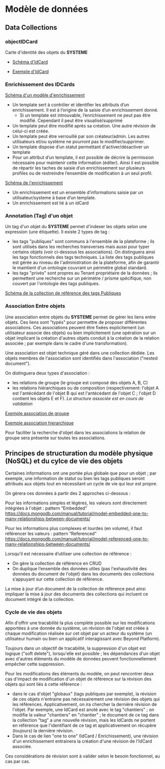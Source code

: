 # Modèle de données

## Data Collections

### objectIDCard

Carte d'identité des objets du **SYSTEME**

- [Schéma d'IdCard](./schemas/0801.ObjectIDCard.schema.json)

- [Exemple d'IdCard](./schemas/0801.ObjectIDCardexample.json)

### Enrichissement des IDCards

[Schéma d'un modèle d'enrichissement](./schemas/0802.Enrichment_Template.schema.json)

- Un template sert à contrôler et identifier les attributs d’un enrichissement. Il est à l’origine de la saisie d’un enrichissement donné.
  - Si un template est introuvable, l’enrichissement ne peut pas être modifié. Cependant il peut être visualisé/supprimé
- Un template peut être modifié après sa création. Une autre révision de celui-ci est créée.
- Un template peut être verrouillé par son créateur/admin. Les autres utilisateurs et/ou système ne pourront pas le modifier/supprimer.
- Un template dispose d’un statut permettant d'activer/désactiver un template
- Pour un attribut d’un template, il est possible de décrire la permission nécessaire pour maintenir cette information (éditer). Ainsi il est possible de répartir les taches de saisie d’un enrichissement sur plusieurs profiles ou de restreindre l’ensemble de modification à un seul profil.

[Schéma de l'enrichissement](./schemas/0802.Enrichment.schema.json)

- Un enrichissement est un ensemble d’informations saisie par un utilisateur/systeme à base d’un template.
- Un enrichissement est lié à un idCard

### Annotation (Tag) d'un objet

Un tag d'un objet du **SYSTEME** permet d'indexer les objets selon une expression (une étiquette).
Il existe 2 types de tag :

- les tags "publiques" sont communs à l'ensemble de la plateforme ; ils sont utilisés dans les recherches transverses mais aussi pour typer certains objets (voir ci-dessous les associations). On distinguera ainsi les tags fonctionnels des tags techniques. La liste des tags publiques est gérée au niveau de l'administration de la plateforme, afin de garantir le maintient d'un ontologie couvrant un périmètre global standard.
- les tags "privés" sont propres au Tenant propriétaire de la données ; ils permettent une recherche sur un périmètre / prisme spécifique, non couvert par l'ontologie des tags publiques.

[Schéma de la collection de référence des tags Publiques](./schemas/0803.Tag.Reference.schema.json)

### Association Entre objets

Une association entre objets du **SYSTEME** permet de gérer les liens entre objets.
Ces liens sont "typés" pour permettre de proposer différentes associations.
Ces associations peuvent être fixées explicitement (un utilisateur associe des objets) ou bien implicitement (une opération sur un objet implicant la création d'autres objets conduit à la création de la relation associée ; par exemple dans le cadre d'une transformation).

Une association est objet technique géré dans une collection dédiée.
Les objets membres de l'association sont identifiés dans l'association ("nested document").

On distinguera deux types d'association :

- les relations de groupe (le groupe est composé des objets A, B, C)
- les relations hiérarchiques ou de composition (respectivement:  l'objet A est l'antécédant de l'objet B qui est l'antécédant de l'objet C ; l'objet D contient les objets E et F).
_La structure associée est en cours de validation_

[Exemple association de groupe](./schemas/0804.Association.group-example.json)

[Exemple association hierarchique](./schemas/0804.Association.hierarchy-example.json)

Pour faciliter la recherche d'objet dans les associations la relation de groupe sera présente sur toutes les associations.

## Principes de structuration du modèle physique (NoSQL) et du cylce de vie des objets

Certaines informations ont une portée plus globale que pour un objet ; par exemple, une information de statut ou bien les tags publiques seront attribués aux objets tout en nécessitant un cycle de vie qui leur est propre.

On gèrera ces données à partir des 2 approches ci-dessous :

Pour les informations simples et légères, les valeurs sont directement intégrées à l'objet : pattern “Embedded”
<https://docs.mongodb.com/manual/tutorial/model-embedded-one-to-many-relationships-between-documents/>

Pour les informations plus complexes et lourdes (en volume), il faut référencer les valeurs : pattern “Referenced”
<https://docs.mongodb.com/manual/tutorial/model-referenced-one-to-many-relationships-between-documents/>

Lorsqu'il est nécessaire d’utiliser une collection de référence :

- On gère la collection de référence en CRUD
- On duplique l’ensemble des données utiles (pas l'exhaustivité des données du document de l'objet) dans les documents des collections s’appuyant sur cette collection de référence.

La mise à jour d’un document de la collection de référence peut ainsi impliquer la mise à jour des documents des collections qui incluent ce document intégré de la collection.

### Cycle de vie des objets

Afin d'offrir une tracabilité la plus complète possible sur les modifications apportées à une donnée du système, un révision de l'objet est créée à chaque modification réalisée sur cet objet par un acteur du système (un utilisateur humain ou bien un applicatif interagissant avec Beyond Platform).

Toujours dans un objectif de tracabilité, la suppression d'un objet est logique ("soft delete"), lorsqu'elle est possible ; les dépendances d'un objet avec d'autres éléments du modèle de données peuvent fonctionnellement empêcher cette suppression.

Pour les modifications des éléments du modèle, on peut rencontrer deux cas d'impact de modification d'un objet de référence sur la révision des objets qui sont liés à cette référence :

- dans le cas d'objet "globaux" (tags publiques par exemple), la révision de ces objets n'entraine pas nécessairement une révision des objets qui les références. Applicativement, on ira chercher la dernière révision de l'objet. Par exemple, une IdCard est anoté avec le tag "chantiers" ; on modifie la valeur "chantiers" en "chantier" ; le document de ce tag dans la collection "tag" a une nouvelle révision, mais les IdCards ne portent en référence que l'identifiant de ce tag et applicativement on récupère (toujours) la dernière révision.
- Dans le cas de lien "one to one" (IdCard / Enrichissement), une révision d'un enrichissement entrainera la création d'une révision de l'IdCard associée.

Ces considérations de révision sont à valider selon le besoin fonctionnel, au cas par cas.
